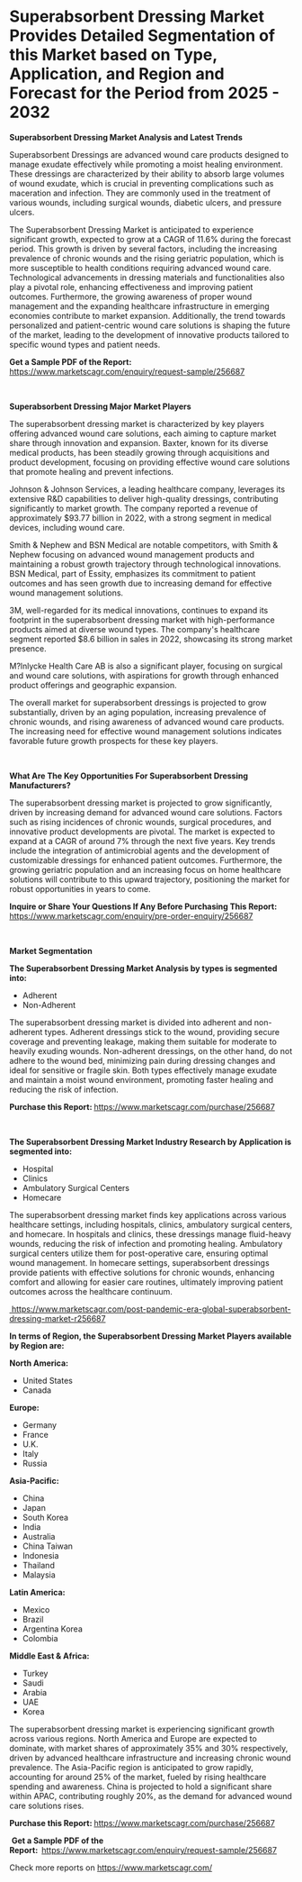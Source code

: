 <p><h1>Superabsorbent Dressing Market Provides Detailed Segmentation of this Market based on Type, Application, and Region and Forecast for the Period from 2025 - 2032</h1></p><p><strong>Superabsorbent Dressing Market Analysis and Latest Trends</strong></p>
<p><p>Superabsorbent Dressings are advanced wound care products designed to manage exudate effectively while promoting a moist healing environment. These dressings are characterized by their ability to absorb large volumes of wound exudate, which is crucial in preventing complications such as maceration and infection. They are commonly used in the treatment of various wounds, including surgical wounds, diabetic ulcers, and pressure ulcers.</p><p>The Superabsorbent Dressing Market is anticipated to experience significant growth, expected to grow at a CAGR of 11.6% during the forecast period. This growth is driven by several factors, including the increasing prevalence of chronic wounds and the rising geriatric population, which is more susceptible to health conditions requiring advanced wound care. Technological advancements in dressing materials and functionalities also play a pivotal role, enhancing effectiveness and improving patient outcomes. Furthermore, the growing awareness of proper wound management and the expanding healthcare infrastructure in emerging economies contribute to market expansion. Additionally, the trend towards personalized and patient-centric wound care solutions is shaping the future of the market, leading to the development of innovative products tailored to specific wound types and patient needs.</p></p>
<p><strong>Get a Sample PDF of the Report:&nbsp;</strong> <a href="https://www.marketscagr.com/enquiry/request-sample/256687?utm_campaign=3269&utm_medium=2&utm_source=Github&utm_content=ia&utm_term=30032025&utm_id=superabsorbent-dressing">https://www.marketscagr.com/enquiry/request-sample/256687</a></p>
<p>&nbsp;</p>
<p><strong>Superabsorbent Dressing Major Market Players</strong></p>
<p><p>The superabsorbent dressing market is characterized by key players offering advanced wound care solutions, each aiming to capture market share through innovation and expansion. Baxter, known for its diverse medical products, has been steadily growing through acquisitions and product development, focusing on providing effective wound care solutions that promote healing and prevent infections. </p><p>Johnson & Johnson Services, a leading healthcare company, leverages its extensive R&D capabilities to deliver high-quality dressings, contributing significantly to market growth. The company reported a revenue of approximately $93.77 billion in 2022, with a strong segment in medical devices, including wound care.</p><p>Smith & Nephew and BSN Medical are notable competitors, with Smith & Nephew focusing on advanced wound management products and maintaining a robust growth trajectory through technological innovations. BSN Medical, part of Essity, emphasizes its commitment to patient outcomes and has seen growth due to increasing demand for effective wound management solutions.</p><p>3M, well-regarded for its medical innovations, continues to expand its footprint in the superabsorbent dressing market with high-performance products aimed at diverse wound types. The company's healthcare segment reported $8.6 billion in sales in 2022, showcasing its strong market presence.</p><p>M?lnlycke Health Care AB is also a significant player, focusing on surgical and wound care solutions, with aspirations for growth through enhanced product offerings and geographic expansion.</p><p>The overall market for superabsorbent dressings is projected to grow substantially, driven by an aging population, increasing prevalence of chronic wounds, and rising awareness of advanced wound care products. The increasing need for effective wound management solutions indicates favorable future growth prospects for these key players.</p></p>
<p>&nbsp;</p>
<p><strong>What Are The Key Opportunities For Superabsorbent Dressing Manufacturers?</strong></p>
<p><p>The superabsorbent dressing market is projected to grow significantly, driven by increasing demand for advanced wound care solutions. Factors such as rising incidences of chronic wounds, surgical procedures, and innovative product developments are pivotal. The market is expected to expand at a CAGR of around 7% through the next five years. Key trends include the integration of antimicrobial agents and the development of customizable dressings for enhanced patient outcomes. Furthermore, the growing geriatric population and an increasing focus on home healthcare solutions will contribute to this upward trajectory, positioning the market for robust opportunities in years to come.</p></p>
<p><strong>Inquire or Share Your Questions If Any Before Purchasing This Report:</strong> <a href="https://www.marketscagr.com/enquiry/pre-order-enquiry/256687?utm_campaign=3269&utm_medium=2&utm_source=Github&utm_content=ia&utm_term=30032025&utm_id=superabsorbent-dressing">https://www.marketscagr.com/enquiry/pre-order-enquiry/256687</a></p>
<p>&nbsp;</p>
<p><strong>Market Segmentation</strong></p>
<p><strong>The Superabsorbent Dressing Market Analysis by types is segmented into:</strong></p>
<p><ul><li>Adherent</li><li>Non-Adherent</li></ul></p>
<p><p>The superabsorbent dressing market is divided into adherent and non-adherent types. Adherent dressings stick to the wound, providing secure coverage and preventing leakage, making them suitable for moderate to heavily exuding wounds. Non-adherent dressings, on the other hand, do not adhere to the wound bed, minimizing pain during dressing changes and ideal for sensitive or fragile skin. Both types effectively manage exudate and maintain a moist wound environment, promoting faster healing and reducing the risk of infection.</p></p>
<p><strong>Purchase this Report:&nbsp;</strong><a href="https://www.marketscagr.com/purchase/256687?utm_campaign=3269&utm_medium=2&utm_source=Github&utm_content=ia&utm_term=30032025&utm_id=superabsorbent-dressing">https://www.marketscagr.com/purchase/256687</a></p>
<p>&nbsp;</p>
<p><strong>The Superabsorbent Dressing Market Industry Research by Application is segmented into:</strong></p>
<p><ul><li>Hospital</li><li>Clinics</li><li>Ambulatory Surgical Centers</li><li>Homecare</li></ul></p>
<p><p>The superabsorbent dressing market finds key applications across various healthcare settings, including hospitals, clinics, ambulatory surgical centers, and homecare. In hospitals and clinics, these dressings manage fluid-heavy wounds, reducing the risk of infection and promoting healing. Ambulatory surgical centers utilize them for post-operative care, ensuring optimal wound management. In homecare settings, superabsorbent dressings provide patients with effective solutions for chronic wounds, enhancing comfort and allowing for easier care routines, ultimately improving patient outcomes across the healthcare continuum.</p></p>
<p><a href="https://www.marketscagr.com/post-pandemic-era-global-superabsorbent-dressing-market-r256687?utm_campaign=3269&utm_medium=2&utm_source=Github&utm_content=ia&utm_term=30032025&utm_id=superabsorbent-dressing">&nbsp;https://www.marketscagr.com/post-pandemic-era-global-superabsorbent-dressing-market-r256687</a></p>
<p><strong>In terms of Region, the Superabsorbent Dressing Market Players available by Region are:</strong></p>
<p>
    <p> <strong> North America: </strong>
        <ul>
            <li>United States</li>
            <li>Canada</li>
        </ul>
        </p> 
    <p> <strong> Europe: </strong>
        <ul>
            <li>Germany</li>
            <li>France</li>
            <li>U.K.</li>
            <li>Italy</li>
            <li>Russia</li>
        </ul>
        </p> 
    <p> <strong> Asia-Pacific: </strong>
        <ul>
            <li>China</li>
            <li>Japan</li>
            <li>South Korea</li>
            <li>India</li>
            <li>Australia</li>
            <li>China Taiwan</li>
            <li>Indonesia</li>
            <li>Thailand</li>
            <li>Malaysia</li>
        </ul>
        </p> 
    <p> <strong> Latin America: </strong>
        <ul>
            <li>Mexico</li>
            <li>Brazil</li>
            <li>Argentina Korea</li>
            <li>Colombia</li>
        </ul>
        </p> 
    <p> <strong> Middle East & Africa: </strong>
        <ul>
            <li>Turkey</li>
            <li>Saudi</li>
            <li>Arabia</li>
            <li>UAE</li>
            <li>Korea</li>
        </ul>
    </p>
    </p>
<p><p>The superabsorbent dressing market is experiencing significant growth across various regions. North America and Europe are expected to dominate, with market shares of approximately 35% and 30% respectively, driven by advanced healthcare infrastructure and increasing chronic wound prevalence. The Asia-Pacific region is anticipated to grow rapidly, accounting for around 25% of the market, fueled by rising healthcare spending and awareness. China is projected to hold a significant share within APAC, contributing roughly 20%, as the demand for advanced wound care solutions rises.</p></p>
<p><strong>Purchase this Report: </strong><a href="https://www.marketscagr.com/purchase/256687?utm_campaign=3269&utm_medium=2&utm_source=Github&utm_content=ia&utm_term=30032025&utm_id=superabsorbent-dressing">https://www.marketscagr.com/purchase/256687</a></p>
<p>&nbsp;<strong>Get a Sample PDF of the Report:&nbsp;&nbsp;</strong><a href="https://www.marketscagr.com/enquiry/request-sample/256687?utm_campaign=3269&utm_medium=2&utm_source=Github&utm_content=ia&utm_term=30032025&utm_id=superabsorbent-dressing">https://www.marketscagr.com/enquiry/request-sample/256687</a></p>
<p><strong></strong></p>
<p>Check more reports on <a href="https://www.marketscagr.com/?utm_campaign=3269&utm_medium=2&utm_source=Github&utm_content=ia&utm_term=30032025&utm_id=superabsorbent-dressing">https://www.marketscagr.com/</a></p>